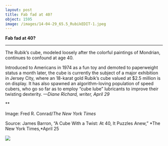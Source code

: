 ```yaml
---
layout: post
title: Fab fad at 40?
object: 1595
image: /images/14-04-29_65.5_RubikEDIT-1.jpeg
---
```

**Fab fad at 40?**

****

The Rubik’s cube, modeled loosely after the colorful paintings of Mondrian, continues to confound at age 40.

Introduced to Americans in 1974 as a fun toy and demoted to paperweight status a month later, the cube is currently the subject of a major exhibition in Jersey City, where an 18-karat gold Rubik’s cube valued at \$2.5 million is on display. It has also spawned an algorithm-loving population of speed cubers, who go so far as to employ “cube lube” lubricants to improve their twisting dexterity. *—Diane Richard, writer, April 29*

**

Image: Fred R. Conrad/*The New York Times*

Source: James Barron, “A Cube With a Twist: At 40, It Puzzles Anew,” *The New York Times,*April 25

![]({{siteurl.base}}/images/14-04-29_65.5_RubikEDIT-1.jpeg)
